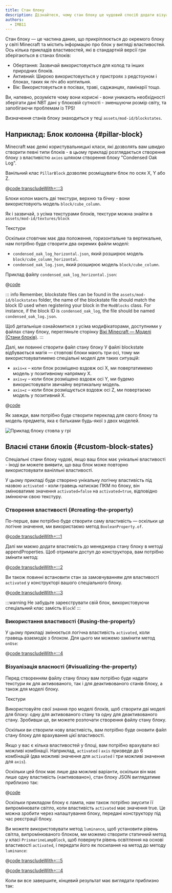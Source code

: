 ```yaml
---
title: Стан блоку
description: Дізнайтеся, чому стан блоку це чудовий спосіб додати візуальну функціональність для ваших блоків.
authors:
  - IMB11
---
```


Стан блоку — це частина даних, що прикріплюється до окремого блоку у світі Minecraft та містить інформацію про блок у вигляді властивостей. Ось кілька прикладів властивостей, які в стандартній версії гри зберігаються в станах блоків:

- Обертання: Зазвичай використовується для колод та інших природних блоків.
- Активний: Широко використовується у пристроях з редстоуном і блоках, таких як піч або коптильня.
- Вік: Використовується в посівах, траві, саджанцях, ламінарії тощо.

Ви, напевно, розумієте чому вони корисні - вони уникають необхідності зберігати дані NBT дані у блоковій сутності - зменшуючи розмір світу, та запобігаючи проблемам із TPS!

Визначення станів блоку знаходиться у теці `assets/mod-id/blockstates`.

## Наприклад: Блок колонна {#pillar-block}

<!-- Note: This example could be used for a custom recipe types guide, a condensor machine block with a custom "Condensing" recipe? -->

Minecraft має деякі користувальницькі класи, які дозволять вам швидко створити певні типи блоків - в цьому прикладі розглядається створення блоку з властивістю `axios` шляхом створення блоку "Condensed Oak Log".

Ванільний клас `PillarBlock` дозволяє розміщувати блок по осях X, Y або Z.

@[code transcludeWith=:::3](@/reference/1.21/src/main/java/com/example/docs/block/ModBlocks.java)

Блоки колон мають дві текстури, верхню та бічну - вони використовують модель `block/cube_column`.

Як і зазвичай, з усіма текстурами блоків, текстури можна знайти в `assets/mod-id/textures/block`

<DownloadEntry visualURL="/assets/develop/blocks/blockstates_0_large.png" downloadURL="/assets/develop/blocks/condensed_oak_log_textures.zip">Текстури</DownloadEntry>

Оскільки стовпчик має два положення, горизонтальне та вертикальне, нам потрібно буде створити два окремих файли моделі:

- `condensed_oak_log_horizontal.json`, який розширює модель `block/cube_column_horizontal`.
- `condensed_oak_log.json`, який розширює модель `block/cube_column`.

Приклад файлу `condensed_oak_log_horizontal.json`:

@[code](@/reference/1.21/src/main/resources/assets/fabric-docs-reference/models/block/condensed_oak_log_horizontal.json)

::: info
Remember, blockstate files can be found in the `assets/mod-id/blockstates` folder, the name of the blockstate file should match the block ID used when registering your block in the `ModBlocks` class. For instance, if the block ID is `condensed_oak_log`, the file should be named `condensed_oak_log.json`.

Щоб детальніше ознайомитися з усіма модифікаторами, доступними у файлах стану блоку, перегляньте сторінку [Вікі Minecraft — Моделі (Стани блоків)](https://minecraft.wiki/w/Tutorials/Models#Block_states).
:::

Далі, ми повинні створити файл стану блоку У файлі blockstate відбувається магія — стовпові блоки мають три осі, тому ми використовуватимемо спеціальні моделі для таких ситуацій:

- `axis=x` – коли блок розміщено вздовж осі X, ми повертатимемо модель у позитивному напрямку X.
- `axis=y` – коли блок розміщено вздовж осі Y, ми будемо використовувати звичайну вертикальну модель.
- `axis=z` – коли блок розміщується вздовж осі Z, ми повертаємо модель у позитивний X.

@[code](@/reference/1.21/src/main/resources/assets/fabric-docs-reference/blockstates/condensed_oak_log.json)

Як завжди, вам потрібно буде створити переклад для свого блоку та модель предмета, яка є батьками будь-якої з двох моделей.

![Приклад блоку стовпа у грі](/assets/develop/blocks/blockstates_1.png)

## Власні стани блоків {#custom-block-states}

Спеціальні стани блоку чудові, якщо ваш блок має унікальні властивості - іноді ви можете виявити, що ваш блок може повторно використовувати ванілльні властивості.

У цьому прикладі буде створено унікальну логічну властивість під назвою `activated` - коли гравець натискає ПКМ по блоку, він змінюватиме значення `activated=false` на `activated=true`, відповідно змінюючи свою текстуру.

### Створення властивості {#creating-the-property}

По-перше, вам потрібно буде створити саму властивість — оскільки це логічне значення, ми використаємо метод `BooleanProperty.of`.

@[code transcludeWith=:::1](@/reference/1.21/src/main/java/com/example/docs/block/custom/PrismarineLampBlock.java)

Далі ми маємо додати властивість до менеджера стану блоку в методі appendProperties. Щоб отримати доступ до конструктора, вам потрібно змінити метод:

@[code transcludeWith=:::2](@/reference/1.21/src/main/java/com/example/docs/block/custom/PrismarineLampBlock.java)

Ви також повинні встановити стан за замовчуванням для властивості `activated` у конструкторі вашого спеціального блоку.

@[code transcludeWith=:::3](@/reference/1.21/src/main/java/com/example/docs/block/custom/PrismarineLampBlock.java)

:::warning
Не забудьте зареєструвати свій блок, використовуючи спеціальний клас замість `Block`!
:::

### Використання властивості {#using-the-property}

У цьому прикладі змінюється логічна властивість `activated`, коли гравець взаємодіє з блоком. Для цього ми можемо замінити метод `onUse`:

@[code transcludeWith=:::4](@/reference/1.21/src/main/java/com/example/docs/block/custom/PrismarineLampBlock.java)

### Візуалізація власності {#visualizing-the-property}

Перед створенням файлу стану блоку вам потрібно буде надати текстури як для активованого, так і для деактивованого станів блоку, а також для моделі блоку.

<DownloadEntry visualURL="/assets/develop/blocks/blockstates_2_large.png" downloadURL="/assets/develop/blocks/prismarine_lamp_textures.zip">Текстури</DownloadEntry>

Використовуйте свої знання про моделі блоків, щоб створити дві моделі для блоку: одну для активованого стану та одну для деактивованого стану. Зробивши це, ви можете розпочати створення файлу стану блоку.

Оскільки ви створили нову властивість, вам потрібно буде оновити файл стану блоку для врахування цієї властивості.

Якщо у вас є кілька властивостей у блоці, вам потрібно врахувати всі можливі комбінації. Наприклад, `activated` і `axis` призведе до 6 комбінацій (два можливі значення для `activated` і три можливі значення для `axis`).

Оскільки цей блок має лише два можливі варіанти, оскільки він має лише одну властивість («активовано»), стан блоку JSON виглядатиме приблизно так:

@[code](@/reference/1.21/src/main/resources/assets/fabric-docs-reference/blockstates/prismarine_lamp.json)

Оскільки прикладом блоку є лампа, нам також потрібно змусити її випромінювати світло, коли властивість `activated` має значення true. Це можна зробити через налаштування блоку, передані конструктору під час реєстрації блоку.

Ви можете використовувати метод `luminance`, щоб установити рівень світла, випромінюваного блоком, ми можемо створити статичний метод у класі `PrismarineLampBlock`, щоб повернути рівень освітлення на основі властивості `activated`, і передати його як посилання на метод до методу `luminance`:

@[code transcludeWith=:::5](@/reference/1.21/src/main/java/com/example/docs/block/custom/PrismarineLampBlock.java)

@[code transcludeWith=:::4](@/reference/1.21/src/main/java/com/example/docs/block/ModBlocks.java)

<!-- Note: This block can be a great starter for a redstone block interactivity page, maybe triggering the blockstate based on redstone input? -->

Коли ви все завершите, кінцевий результат має виглядати приблизно так:

<VideoPlayer src="/assets/develop/blocks/blockstates_3.webm" title="Prismarine Lamp Block in-game" />
